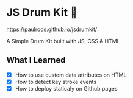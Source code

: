 # JS Drum Kit 🥁

https://paulrods.github.io/jsdrumkit/

A Simple Drum Kit built with JS, CSS & HTML

## What I Learned

- [x] How to use custom data attributes on HTML
- [x] How to detect key stroke events
- [x] How to deploy staticaly on Github pages
